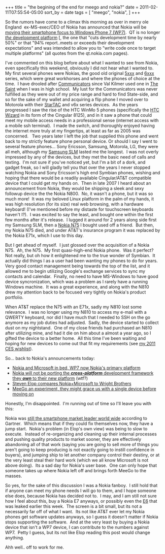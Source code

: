 +++
title = "the begining of the end for meego and nokia?"
date = 2011-02-11T07:55:54-05:00
sort_by = date
tags = [
  "meego",
  "nokia",
]
+++

So the rumors have come to a climax this morning as over in merry ole England  ex-MS-exec/CEO of Nokia has announced that Nokia will be [moving their smartphone focus to Windows Phone 7 (WP7)](http://conversations.nokia.com/2011/02/11/welcome-to-the-third-ecosystem/trackback/ "Nokia moving to WP7").  QT is no longer [_the_ development platform](http://press.nokia.com/2010/10/21/nokia-further-refines-development-strategy-to-unify-environments-for-symbian-and-meego/ "Nokia adopts HTML5 and QT") [, the one that "cuts development time by nearly 50%" or that "94% report..meets or exceeds their development expectations" and was intended to allow you to "write code once to target multiple platforms" (all quotes from the qt.nokia.com pages).

I've commented on this blog before about what I wanted to see from Nokia, even specifically this weekend, obviously I did not hear what I wanted to.  My first several phones were Nokias, the good old original <a title="Wikipedia entry for Nokia's 5xxx series" href="http://en.wikipedia.org/wiki/Nokia_5xxx_series#Nokia_5000_series_.E2.80.93_Active_series" target="_blank">5xxx</a> and <a title="Wikipedia entry for Nokia's 6xxx series" href="http://en.wikipedia.org/wiki/Nokia_6xxx_series" target="_blank">6xxx</a> series, which were great workhorses and where the phones of choice at the time.  I have drooled after <a title="Wikipedia entry for Nokia Communicator" href="http://en.wikipedia.org/wiki/Nokia_Communicator" target="_blank">Communicators</a> since Val Kilmer used one in <a title="IMDb entry for The Saint" href="http://www.imdb.com/title/tt0120053/" target="_blank">The Saint</a> when I was in high school.  My lust for the Communicators was never fulfilled as they were out of my price range and hard to find State-side, and so for the sake of my wallet and acquiring a flip phone I moved over to Motorola with their <a title="Wikipedia entry for Motorola StarTAC" href="http://en.wikipedia.org/wiki/Startac" target="_blank">StarTAC</a> and v6x series devices.  As the years progressed I saw the rise of the HTC WinMo 5 phones (specifically the <a title="Wikipedia enty for HTC Wizard" href="http://en.wikipedia.org/wiki/HTC_Wizard" target="_blank">HTC Wizard</a> in its form of the Cingular 8125), and in it saw a phone that could meet my mobile access needs in a professional sense (internet access with a mobile ssh terminal).  I made the switch, and thoroughly enjoyed having the internet more truly at my fingertips, at least as far as 2005 was concerned.   Two years later I left the job that supplied this phone and went back to my strictly feature phone personal device. Or should I say I went to several feature phones... Sony Ericsson, Samsung, Motorola, LG, they were all meh, although my <a title="PhoneScoop for Samsung SLM" href="http://www.phonescoop.com/phones/phone.php?p=1376" target="_blank">Samsung SLM</a> lasted me the longest.  I was not overly impressed by any of the devices, but they met the basic need of calls and texting.  I'm not sure if you've noticed yet, but I'm a bit of a dork, and gadget freak, so I will gladly tell you that over the years I never stopped watching Nokia and Sony Ericsson's high end Symbian phones, wishing and hoping that there would be a readily available Cingular/AT&T compatible device that I could get my hands on.  Then in late 2007 I heard about an announcement from Nokia, they would be shipping a sleek and sexy followup device the the Nokia N800.  No, it wasn't a phone, but it was so much more!  It was my beloved Linux platform in the palm of my hands, it was high resolution (for its size) real web browsing, with a hardware keyboard! (I've mentioned before my distaste for touchscreen keyboards haven't I?).  I was excited to say the least, and bought one within the first few months after it's release.  I lugged it around for 2 years along side first my Samsung SLM, then a <a title="Wikipedi entry for Nokia N75" href="http://en.wikipedia.org/wiki/Nokia_N75" target="_blank">Nokia N75</a> I bought used off a friend.  But then, my Nokia N75 died, and under AT&T's insurance program it was replaced by the Nokia E71x, which I use to this day.

But I get ahead of myself.  I just glossed over the acquisition of a Nokia N75.  Ah, the N75.  My first quasi-high-end Nokia phone.  Was it perfect? Not really, but oh how it enlightened me to the true wonder of Symbian.  It actually did things I as a user had been wanting my phones to do for years.  Very good contact management being towards the top of the list, and it allowed me to begin utilizing Google's exchange services to sync my contacts and calendar.  Finally, no need to have MS-Windows to have good device syncronization, which was a problem as I rarely have a running Windows machine.  It was a great experience, and along with the N810 drew my attention back to be focused very tightly on Nokia's product portfolio.

When AT&T replace the N75 with an E71x, sadly my N810 lost some relevance.  I was no longer using my N810 to access my e-mail with a QWERTY keyboard, nor did I have much that I needed to SSH on the go anymore as my job duties had adjusted.  Sadly, the device started to collect dust on my nightstand.  One of my close friends had purchased an N810 after utilizing mine, and had it die on him about a almost a year ago, so I gifted the device to a better home.  All this time I've been waiting and hoping for new devices to come out that fit my requirements (see <a title="my 2011 CES wishlist" href="http://nytefyre.net/?p=33" target="_self">my 2011 CES wishlist</a>).

So... back to Nokia's announcements today:

- [Nokia and Microsoft in bed, WP7 now Nokia's primary platform](http://www.nokia.com/A4136001?newsid=1488007 "Nokia strategic partnership Press Release")
- <a title="Nokia' Letter to Developers" href="http://blogs.forum.nokia.com/blog/nokia-developer-news/2011/02/11/letter-to-developers?sf1066337=1&" target="_blank">Nokia will not be porting the <strong><em>cross-platform</em></strong> development framework they <strong><em>own</em></strong> to their new platform</a> (wtf?)
- <a title="Steven Elop says they are gonna fly" href="http://www.engadget.com/2011/02/11/nokias-elop-responds-to-googles-two-turkeys-tweet/" target="_blank">Steven Elop compares Nokia+Microsoft to Wright Brothers</a>
- [MeeGo an experiment, they might grace us with a single device before moving on](http://www.engadget.com/2011/02/11/nokia-qanda-reveals-more-symbian-and-meego-details-android-explor/ "Nokia Q&A")

Honestly, I'm disappointed.  I'm running out of time so I'll leave you with this:

Nokia was [still the smartphone market leader world wide](http://www.gartner.com/it/page.jsp?id=1306513 "Gartner Mobile Phone Sale report") according to Gartner.  Which means that if they could fix themselves now, they have a jump start.  Nokia's problem (in Elop's own view) was being to slow to execute.  Instead of re-organizing and cleaning up their internal processes and pushing quality products to market sooner, they are effectively abandoning all of that work (saying you are going to sell more of things you aren't going to keep producing is not exactly going to instill confidence in buyers), and jumping ship to let another company control their destiny, or at the very least steal their hard work (which we all know Microsoft is not above doing).  Its a sad day for Nokia's user base.  One can only hope that someone takes up where Nokia left off and brings forth MeeGo to the masses.

So yes, for the sake of this discussion I was a Nokia fanboy.  I still hold that if anyone can meet my phone needs I will go to them, and I hope someone else does, because Nokia has decided not to.  I may, and I am still not sure how I feel about this, buy a Nokia E7 anyways, or possibly even the <a title="Engadget pos of Nokia E6" href="http://www.engadget.com/2011/02/06/nokia-e6-in-the-wild/" target="_blank">E6</a> that was leaked earlier this week.  The screen is a bit small, but its not a necessarily far off of what I want.  Its not like AT&T ever let my Nokia phones get software updates anyways, so I guess it doesn't matter if Nokia stops supporting the software.  And at the very least by buying a Nokia device that isn't a WP7 device, I can contribute to the numbers against WP7.  Petty I guess, but its not like Elop reading this post would change anything.

Ahh well.. off to work for me.
